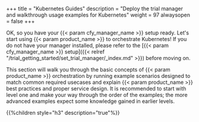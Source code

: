+++
title = "Kubernetes Guides"
description = "Deploy the trial manager and walkthrough usage examples for Kubernetes"
weight = 97
alwaysopen = false
+++

OK, so you have your {{< param cfy_manager_name >}} setup ready. Let's start using {{< param product_name >}} to orchestrate Kubernetes!
If you do not have your manager installed, please refer to the [{{< param cfy_manager_name >}} setup]({{< relref "/trial_getting_started/set_trial_manager/_index.md" >}}) before moving on.

This section will walk you through the basic concepts of {{< param product_name >}} orchestration by running example scenarios designed to match common required usecases and explain {{< param product_name >}} best practices and proper service design.
It is recommended to start with level one and make your way through the order of the examples; the more advanced examples expect some knowledge gained in earlier levels.

<!-- Here is a short video demonstrating the first examples. You can start with a quick review or go directly to the example descriptions below.

<iframe src="https://player.vimeo.com/video/441737585" width="500" height="300" frameborder="0" allow="autoplay; fullscreen" allowfullscreen></iframe> -->

{{%children style="h3" description="true"%}}

